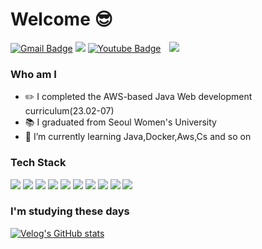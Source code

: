 # Welcome 😎
 [![Gmail Badge](https://img.shields.io/badge/Gmail-d14836?style=flat-square&logo=Gmail&logoColor=white&link=mailto:welchsgoodgood@gmail.com)](mailto:welchsgoodgood@gmail.com)
<a href="https://velog.io/@welchs"><img src="https://img.shields.io/badge/velog-11B48A?style=flat-square&logo=velog&logoColor=white&link=https://velog.io/@welchs"/></a>
[![Youtube Badge](https://img.shields.io/badge/Youtube-ff0000?style=flat-square&logo=youtube&link=https://www.youtube.com/c/@nomorrow)](https://www.youtube.com/c/@nomorrow)
<a href="https://instagram.com/leeyoueun94">
    <img 
        src="http://img.shields.io/badge/-Instagram-black?style=flat&logo=Instagram&link=https://instagram.com/leeyoueun94/"
        style="height : auto; margin-left : 10px; margin-right : 10px;"/>
</a>


### Who am I
- ✏️ I completed the AWS-based Java Web development curriculum(23.02-07)
- 📚 I graduated from Seoul Women's University
- 🌱 I’m currently learning Java,Docker,Aws,Cs and so on


### Tech Stack
<img src="https://img.shields.io/badge/java-007396?style=flat-square&logo=java&logoColor=white"/> <img src="https://img.shields.io/badge/Spring-6DB33F?style=flat-square&logo=Spring&logoColor=white"/> <img src="https://img.shields.io/badge/ORACLE-F80000?style=flat-square&logo=oracle&logoColor=white"/> <img src="https://img.shields.io/badge/Amazon AWS-232F3E?style=flat-square&logo=amazonaws&logoColor=white"/> <img src="https://img.shields.io/badge/Apache Tomcat-F8DC75?style=flat-square&logo=apachetomcat&logoColor=black"/>
<img src="https://img.shields.io/badge/Bootstrapap-7952B3?style=flat-square&logo=bootstrap&logoColor=white"/> <img src="https://img.shields.io/badge/Docker-2496ED?style=flat-square&logo=Docker&logoColor=white"/> <img src="https://img.shields.io/badge/GitHub-181717?style=flat-square&logo=GitHub&logoColor=white"/> <img src="https://img.shields.io/badge/HTML5-E34F26?style=flat-square&logo=html5&logoColor=white"/>  <img src="https://img.shields.io/badge/Eclipse IDE-2C2255?style=flat-square&logo=Eclipse&logoColor=white">

### I'm studying these days
[![Velog's GitHub stats](https://velog-readme-stats.vercel.app/api?name=welchs&color=white)](https://velog.io/@welchs)
<!-- Cs도 추가할것-->

<!--
**leeyoueun/leeyoueun** is a ✨ _special_ ✨ repository because its `README.md` (this file) appears on your GitHub profile.

Here are some ideas to get you started:

- 🔭 I’m currently working on ...
- 🌱 I’m currently learning ...
- 👯 I’m looking to collaborate on ...
- 🤔 I’m looking for help with ...
- 💬 Ask me about ...
- 📫 How to reach me: ...
- 😄 Pronouns: ...
- ⚡ Fun fact: ...

<details>	
   <summary>I'm studying these days</summary>
   <br/>
 <ul>
   <li></li>
   <li>내용2</li>
 </ul>
  </details>
-->
